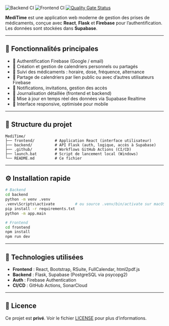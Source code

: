 ![Backend CI](https://github.com/mtx26/medic/actions/workflows/backend-ci.yml/badge.svg)
![Frontend CI](https://github.com/mtx26/medic/actions/workflows/frontend-ci.yml/badge.svg)
[![Quality Gate Status](https://sonarcloud.io/api/project_badges/measure?project=mtx26_medic&metric=alert_status)](https://sonarcloud.io/summary/new_code?id=mtx26_medic)

**MediTime** est une application web moderne de gestion des prises de médicaments, conçue avec **React**, **Flask** et **Firebase** pour l’authentification. Les données sont stockées dans **Supabase**.

---

## 🚀 Fonctionnalités principales

- 🔐 Authentification Firebase (Google / email)
- 📅 Création et gestion de calendriers personnels ou partagés
- 💊 Suivi des médicaments : horaire, dose, fréquence, alternance
- 🔗 Partage de calendriers par lien public ou avec d’autres utilisateurs Firebase
- 🔔 Notifications, invitations, gestion des accès
- 🧾 Journalisation détaillée (frontend et backend)
- 🔄 Mise à jour en temps réel des données via Supabase Realtime
- 📱 Interface responsive, optimisée pour mobile

---

## 📁 Structure du projet

```
MediTime/
├── frontend/         # Application React (interface utilisateur)
├── backend/          # API Flask (auth, logique, accès à Supabase)
├── .github/          # Workflows GitHub Actions (CI/CD)
├── launch.bat        # Script de lancement local (Windows)
└── README.md         # Ce fichier
```

---

## ⚙️ Installation rapide

```bash
# Backend
cd backend
python -m venv .venv
.venv\Scripts\activate         # ou source .venv/bin/activate sur macOS/Linux
pip install -r requirements.txt
python -m app.main

# Frontend
cd frontend
npm install
npm run dev
```

---

## 🧠 Technologies utilisées

- **Frontend** : React, Bootstrap, RSuite, FullCalendar, html2pdf.js
- **Backend** : Flask, Supabase (PostgreSQL via psycopg2)
- **Auth** : Firebase Authentication
- **CI/CD** : GitHub Actions, SonarCloud

---

## 📄 Licence

Ce projet est **privé**. Voir le fichier [LICENSE](./LICENSE) pour plus d’informations.
